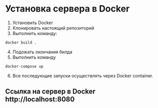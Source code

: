 # Установка сервера в Docker
1. Установить Docker
2. Клонировать настоящий репозиторий
3. Выполнить команду:
```shell
docker build .
```
4. Подожать окончания билда
5. Выполнить команду
```shell
docker-compose up
```
6. Все последующие запуски осуществлять через Docker container.
## Ссылка на сервер в Docker http://localhost:8080